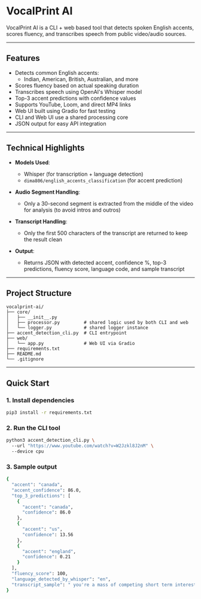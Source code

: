 # VocalPrint AI

VocalPrint AI is a CLI + web based tool that detects spoken English accents, scores fluency, and transcribes speech from public video/audio sources.

---

## Features

- Detects common English accents:
  - Indian, American, British, Australian, and more
- Scores fluency based on actual speaking duration
- Transcribes speech using OpenAI's Whisper model
- Top-3 accent predictions with confidence values
- Supports YouTube, Loom, and direct MP4 links
- Web UI built using Gradio for fast testing
- CLI and Web UI use a shared processing core
- JSON output for easy API integration

---

## Technical Highlights

- **Models Used**:
  - Whisper (for transcription + language detection)
  - `dima806/english_accents_classification` (for accent prediction)

- **Audio Segment Handling**:
  - Only a 30-second segment is extracted from the middle of the video for analysis (to avoid intros and outros)
  
- **Transcript Handling**:
  - Only the first 500 characters of the transcript are returned to keep the result clean

- **Output**:
  - Returns JSON with detected accent, confidence %, top-3 predictions, fluency score, language code, and sample transcript

---

## Project Structure

```
vocalprint-ai/
├── core/
│   ├── __init__.py
│   ├── processor.py         # shared logic used by both CLI and web
│   └── logger.py            # shared logger instance
├── accent_detection_cli.py  # CLI entrypoint
├── web/
│   └── app.py               # Web UI via Gradio
├── requirements.txt
├── README.md
└── .gitignore
```

---

## Quick Start

### 1. Install dependencies

```bash
pip3 install -r requirements.txt
```

### 2. Run the CLI tool

```bash
python3 accent_detection_cli.py \            
  --url "https://www.youtube.com/watch?v=W2Jzkl8J2nM" \ 
  --device cpu
```

### 3. Sample output

```bash
{
  "accent": "canada",
  "accent_confidence": 86.0,
  "top_3_predictions": [
    {
      "accent": "canada",
      "confidence": 86.0
    },
    {
      "accent": "us",
      "confidence": 13.56
    },
    {
      "accent": "england",
      "confidence": 0.21
    }
  ],
  "fluency_score": 100,
  "language_detected_by_whisper": "en",
  "transcript_sample": " you're a mass of competing short term interests. And so the question is then, well, which short term interest should win out? And the answer to that is none of them. They need to be organized into a hierarchy that makes them functional across time and across individuals. So like a two year old is v"
}
```
